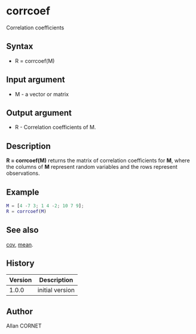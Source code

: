 

# corrcoef

Correlation coefficients

## Syntax

- R = corrcoef(M)

## Input argument

 - M - a vector or matrix

## Output argument

 - R - Correlation coefficients of M.

## Description


  <p><b>R = corrcoef(M)</b> returns the matrix of correlation coefficients for <b>M</b>, where the columns of <b>M</b> represent random variables and the rows represent observations.</p>


## Example

```matlab
M = [4 -7 3; 1 4 -2; 10 7 9];
R = corrcoef(M)
```

## See also

[cov](cov.html), [mean](mean.html).
## History

|Version|Description|
|------|------|
|1.0.0|initial version|


## Author

Allan CORNET



